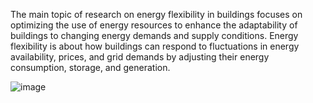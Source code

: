 The main topic of research on energy flexibility in buildings focuses on optimizing the use of energy resources to enhance the adaptability of buildings to changing energy demands and supply conditions. Energy flexibility is about how buildings can respond to fluctuations in energy availability, prices, and grid demands by adjusting their energy consumption, storage, and generation.

![image](https://github.com/user-attachments/assets/8fbb3251-2508-40be-a93c-627f22cb0e58)
